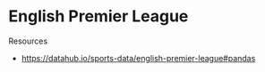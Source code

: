 # English Premier League

Resources

* https://datahub.io/sports-data/english-premier-league#pandas 
